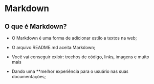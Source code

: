 # Markdown

## O que é Markdown?

* O Markdown é uma forma de adicionar estilo a textos na web;

* O arquivo README.md aceita Markdown;

* Você vai conseguir exibir: trechos de código, links, imagens e muito mais

* Dando uma **melhor experiência para o usuário nas suas documentações;
